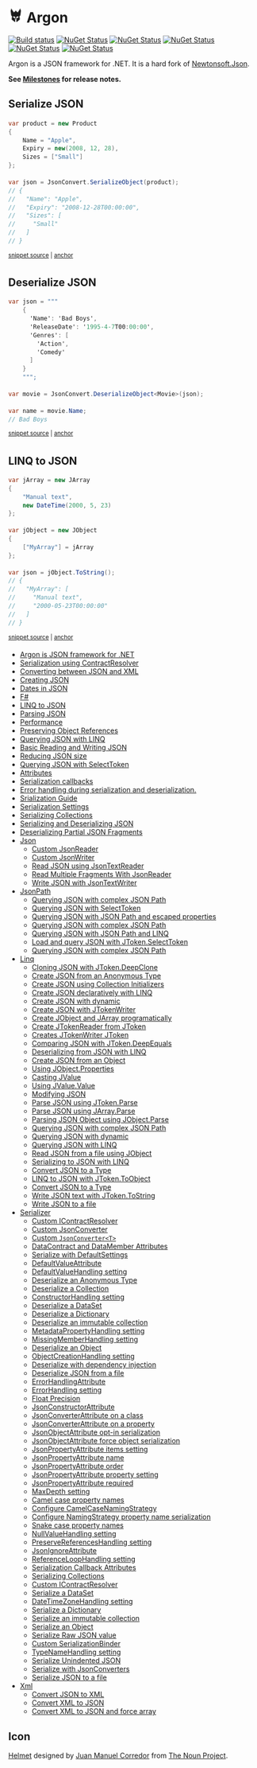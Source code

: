 # <img src='/src/icon.png' height='30px'> Argon

[![Build status](https://ci.appveyor.com/api/projects/status/t9tj73533brq9in3/branch/main?svg=true)](https://ci.appveyor.com/project/SimonCropp/Argon)
[![NuGet Status](https://img.shields.io/nuget/v/Argon.svg?label=Argon)](https://www.nuget.org/packages/Argon/)
[![NuGet Status](https://img.shields.io/nuget/v/Argon.DataSets.svg?label=Argon.DataSets)](https://www.nuget.org/packages/Argon.DataSets/)
[![NuGet Status](https://img.shields.io/nuget/v/Argon.Xml.svg?label=Argon.Xml)](https://www.nuget.org/packages/Argon.Xml/)
[![NuGet Status](https://img.shields.io/nuget/v/Argon.JsonPath.svg?label=Argon.JsonPath)](https://www.nuget.org/packages/Argon.JsonPath/)
[![NuGet Status](https://img.shields.io/nuget/v/Argon.FSharp.svg?label=Argon.FSharp)](https://www.nuget.org/packages/Argon.FSharp/)

Argon is a JSON framework for .NET. It is a hard fork of [Newtonsoft.Json](https://github.com/JamesNK/Newtonsoft.Json).

**See [Milestones](../../milestones?state=closed) for release notes.**


## Serialize JSON

<!-- snippet: SerializeJson -->
<a id='snippet-serializejson'></a>
```cs
var product = new Product
{
    Name = "Apple",
    Expiry = new(2008, 12, 28),
    Sizes = ["Small"]
};

var json = JsonConvert.SerializeObject(product);
// {
//   "Name": "Apple",
//   "Expiry": "2008-12-28T00:00:00",
//   "Sizes": [
//     "Small"
//   ]
// }
```
<sup><a href='/src/ArgonTests/Documentation/Snippets.cs#L38-L56' title='Snippet source file'>snippet source</a> | <a href='#snippet-serializejson' title='Start of snippet'>anchor</a></sup>
<!-- endSnippet -->


## Deserialize JSON

<!-- snippet: DeserializeJson -->
<a id='snippet-deserializejson'></a>
```cs
var json = """
    {
      'Name': 'Bad Boys',
      'ReleaseDate': '1995-4-7T00:00:00',
      'Genres': [
        'Action',
        'Comedy'
      ]
    }
    """;

var movie = JsonConvert.DeserializeObject<Movie>(json);

var name = movie.Name;
// Bad Boys
```
<sup><a href='/src/ArgonTests/Documentation/Snippets.cs#L69-L87' title='Snippet source file'>snippet source</a> | <a href='#snippet-deserializejson' title='Start of snippet'>anchor</a></sup>
<!-- endSnippet -->


## LINQ to JSON
<!-- snippet: LinqToJson -->
<a id='snippet-linqtojson'></a>
```cs
var jArray = new JArray
{
    "Manual text",
    new DateTime(2000, 5, 23)
};

var jObject = new JObject
{
    ["MyArray"] = jArray
};

var json = jObject.ToString();
// {
//   "MyArray": [
//     "Manual text",
//     "2000-05-23T00:00:00"
//   ]
// }
```
<sup><a href='/src/ArgonTests/Documentation/Snippets.cs#L11-L32' title='Snippet source file'>snippet source</a> | <a href='#snippet-linqtojson' title='Start of snippet'>anchor</a></sup>
<!-- endSnippet -->

  * [Argon is JSON framework for .NET](/docs/readme.md)<!-- include: index. path: /docs/index.include.md -->
  * [Serialization using ContractResolver](/docs/ContractResolver.md)
  * [Converting between JSON and XML](/docs/ConvertingJSONandXML.md)
  * [Creating JSON](/docs/CreatingLINQtoJSON.md)
  * [Dates in JSON](/docs/DatesInJSON.md)
  * [F#](/docs/FSharp.md)
  * [LINQ to JSON](/docs/LINQtoJSON.md)
  * [Parsing JSON](/docs/ParsingLINQtoJSON.md)
  * [Performance](/docs/Performance.md)
  * [Preserving Object References](/docs/PreserveObjectReferences.md)
  * [Querying JSON with LINQ](/docs/QueryingLINQtoJSON.md)
  * [Basic Reading and Writing JSON](/docs/ReadingWritingJSON.md)
  * [Reducing JSON size](/docs/ReducingSerializedJSONSize.md)
  * [Querying JSON with SelectToken](/docs/SelectToken.md)
  * [Attributes](/docs/SerializationAttributes.md)
  * [Serialization callbacks](/docs/SerializationCallbacks.md)
  * [Error handling during serialization and deserialization.](/docs/SerializationErrorHandling.md)
  * [Srialization Guide](/docs/SerializationGuide.md)
  * [Serialization Settings](/docs/SerializationSettings.md)
  * [ Serializing Collections](/docs/SerializingCollections.md)
  * [Serializing and Deserializing JSON](/docs/SerializingJSON.md)
  * [Deserializing Partial JSON Fragments](/docs/SerializingJSONFragments.md)
  * [Json](/docs/Json)
    * [Custom JsonReader](/docs/Json/CustomJsonReader.md)
    * [Custom JsonWriter](/docs/Json/CustomJsonWriter.md)
    * [Read JSON using JsonTextReader](/docs/Json/ReadJsonWithJsonTextReader.md)
    * [Read Multiple Fragments With JsonReader](/docs/Json/ReadMultipleContentWithJsonReader.md)
    * [Write JSON with JsonTextWriter](/docs/Json/WriteJsonWithJsonTextWriter.md)
  * [JsonPath](/docs/JsonPath)
    * [Querying JSON with complex JSON Path](/docs/JsonPath/ErrorWhenNoMatchQuery.md)
    * [Querying JSON with SelectToken](/docs/JsonPath/QueryJsonSelectToken.md)
    * [Querying JSON with JSON Path and escaped properties](/docs/JsonPath/QueryJsonSelectTokenEscaped.md)
    * [Querying JSON with complex JSON Path](/docs/JsonPath/QueryJsonSelectTokenJsonPath.md)
    * [Querying JSON with JSON Path and LINQ](/docs/JsonPath/QueryJsonSelectTokenWithLinq.md)
    * [Load and query JSON with JToken.SelectToken](/docs/JsonPath/RegexQuery.md)
    * [Querying JSON with complex JSON Path](/docs/JsonPath/StrictEqualsQuery.md)
  * [Linq](/docs/Linq)
    * [Cloning JSON with JToken.DeepClone](/docs/Linq/Clone.md)
    * [Create JSON from an Anonymous Type](/docs/Linq/CreateJsonAnonymousObject.md)
    * [Create JSON using Collection Initializers](/docs/Linq/CreateJsonCollectionInitializer.md)
    * [Create JSON declaratively with LINQ](/docs/Linq/CreateJsonDeclaratively.md)
    * [Create JSON with dynamic](/docs/Linq/CreateJsonDynamic.md)
    * [Create JSON with JTokenWriter](/docs/Linq/CreateJsonJTokenWriter.md)
    * [Create JObject and JArray programatically](/docs/Linq/CreateJsonManually.md)
    * [Create JTokenReader from JToken](/docs/Linq/CreateReader.md)
    * [Creates JTokenWriter JToken](/docs/Linq/CreateWriter.md)
    * [Comparing JSON with JToken.DeepEquals](/docs/Linq/DeepEquals.md)
    * [Deserializing from JSON with LINQ](/docs/Linq/DeserializeWithLinq.md)
    * [Create JSON from an Object](/docs/Linq/FromObject.md)
    * [Using JObject.Properties](/docs/Linq/JObjectProperties.md)
    * [Casting JValue](/docs/Linq/JValueCast.md)
    * [Using JValue.Value](/docs/Linq/JValueValue.md)
    * [Modifying JSON](/docs/Linq/ModifyJson.md)
    * [Parse JSON using JToken.Parse](/docs/Linq/ParseJsonAny.md)
    * [Parse JSON using JArray.Parse](/docs/Linq/ParseJsonArray.md)
    * [Parsing JSON Object using JObject.Parse](/docs/Linq/ParseJsonObject.md)
    * [Querying JSON with complex JSON Path](/docs/Linq/QueryJson.md)
    * [Querying JSON with dynamic](/docs/Linq/QueryJsonDynamic.md)
    * [Querying JSON with LINQ](/docs/Linq/QueryJsonLinq.md)
    * [Read JSON from a file using JObject](/docs/Linq/ReadJson.md)
    * [Serializing to JSON with LINQ](/docs/Linq/SerializeWithLinq.md)
    * [Convert JSON to a Type](/docs/Linq/ToObjectComplex.md)
    * [LINQ to JSON with JToken.ToObject](/docs/Linq/ToObjectGeneric.md)
    * [Convert JSON to a Type](/docs/Linq/ToObjectType.md)
    * [Write JSON text with JToken.ToString](/docs/Linq/ToString.md)
    * [Write JSON to a file](/docs/Linq/WriteToJsonFile.md)
  * [Serializer](/docs/Serializer)
    * [Custom IContractResolver](/docs/Serializer/CustomContractResolver.md)
    * [Custom JsonConverter](/docs/Serializer/CustomJsonConverter.md)
    * [Custom `JsonConverter<T>`](/docs/Serializer/CustomJsonConverterGeneric.md)
    * [DataContract and DataMember Attributes](/docs/Serializer/DataContractAndDataMember.md)
    * [Serialize with DefaultSettings](/docs/Serializer/DefaultSettings.md)
    * [DefaultValueAttribute](/docs/Serializer/DefaultValueAttributeIgnore.md)
    * [DefaultValueHandling setting](/docs/Serializer/DefaultValueHandlingIgnore.md)
    * [Deserialize an Anonymous Type](/docs/Serializer/DeserializeAnonymousType.md)
    * [Deserialize a Collection](/docs/Serializer/DeserializeCollection.md)
    * [ConstructorHandling setting](/docs/Serializer/DeserializeConstructorHandling.md)
    * [Deserialize a DataSet](/docs/Serializer/DeserializeDataSet.md)
    * [Deserialize a Dictionary](/docs/Serializer/DeserializeDictionary.md)
    * [Deserialize an immutable collection](/docs/Serializer/DeserializeImmutableCollections.md)
    * [MetadataPropertyHandling setting](/docs/Serializer/DeserializeMetadataPropertyHandling.md)
    * [MissingMemberHandling setting](/docs/Serializer/DeserializeMissingMemberHandling.md)
    * [Deserialize an Object](/docs/Serializer/DeserializeObject.md)
    * [ObjectCreationHandling setting](/docs/Serializer/DeserializeObjectCreationHandling.md)
    * [Deserialize with dependency injection](/docs/Serializer/DeserializeWithDependencyInjection.md)
    * [Deserialize JSON from a file](/docs/Serializer/DeserializeWithJsonSerializerFromFile.md)
    * [ErrorHandlingAttribute](/docs/Serializer/ErrorHandlingAttribute.md)
    * [ErrorHandling setting](/docs/Serializer/ErrorHandlingEvent.md)
    * [Float Precision](/docs/Serializer/FloatPrecision.md)
    * [JsonConstructorAttribute](/docs/Serializer/JsonConstructorAttribute.md)
    * [JsonConverterAttribute on a class](/docs/Serializer/JsonConverterAttributeClass.md)
    * [JsonConverterAttribute on a property](/docs/Serializer/JsonConverterAttributeProperty.md)
    * [ JsonObjectAttribute opt-in serialization](/docs/Serializer/JsonObjectAttributeOptIn.md)
    * [JsonObjectAttribute force object serialization](/docs/Serializer/JsonObjectAttributeOverrideIEnumerable.md)
    * [JsonPropertyAttribute items setting](/docs/Serializer/JsonPropertyItemLevelSetting.md)
    * [JsonPropertyAttribute name](/docs/Serializer/JsonPropertyName.md)
    * [JsonPropertyAttribute order](/docs/Serializer/JsonPropertyOrder.md)
    * [JsonPropertyAttribute property setting](/docs/Serializer/JsonPropertyPropertyLevelSetting.md)
    * [JsonPropertyAttribute required](/docs/Serializer/JsonPropertyRequired.md)
    * [MaxDepth setting](/docs/Serializer/MaxDepth.md)
    * [Camel case property names](/docs/Serializer/NamingStrategyCamelCase.md)
    * [Configure CamelCaseNamingStrategy](/docs/Serializer/NamingStrategySkipDictionaryKeys.md)
    * [Configure NamingStrategy property name serialization](/docs/Serializer/NamingStrategySkipSpecifiedNames.md)
    * [Snake case property names](/docs/Serializer/NamingStrategySnakeCase.md)
    * [NullValueHandling setting](/docs/Serializer/NullValueHandlingIgnore.md)
    * [PreserveReferencesHandling setting](/docs/Serializer/PreserveReferencesHandlingObject.md)
    * [JsonIgnoreAttribute](/docs/Serializer/PropertyJsonIgnore.md)
    * [ReferenceLoopHandling setting](/docs/Serializer/ReferenceLoopHandlingIgnore.md)
    * [Serialization Callback Attributes](/docs/Serializer/SerializationCallbackAttributes.md)
    * [Serializing Collections](/docs/Serializer/SerializeCollection.md)
    * [Custom IContractResolver](/docs/Serializer/SerializeContractResolver.md)
    * [Serialize a DataSet](/docs/Serializer/SerializeDataSet.md)
    * [DateTimeZoneHandling setting](/docs/Serializer/SerializeDateTimeZoneHandling.md)
    * [Serialize a Dictionary](/docs/Serializer/SerializeDictionary.md)
    * [Serialize an immutable collection](/docs/Serializer/SerializeImmutableCollections.md)
    * [Serialize an Object](/docs/Serializer/SerializeObject.md)
    * [Serialize Raw JSON value](/docs/Serializer/SerializeRawJson.md)
    * [Custom SerializationBinder](/docs/Serializer/SerializeSerializationBinder.md)
    * [TypeNameHandling setting](/docs/Serializer/SerializeTypeNameHandling.md)
    * [Serialize Unindented JSON](/docs/Serializer/SerializeUnindentedJson.md)
    * [Serialize with JsonConverters](/docs/Serializer/SerializeWithJsonConverters.md)
    * [Serialize JSON to a file](/docs/Serializer/SerializeWithJsonSerializerToFile.md)
  * [Xml](/docs/Xml)
    * [Convert JSON to XML](/docs/Xml/ConvertJsonToXml.md)
    * [Convert XML to JSON](/docs/Xml/ConvertXmlToJson.md)
    * [Convert XML to JSON and force array](/docs/Xml/ConvertXmlToJsonForceArray.md)<!-- endInclude -->

## Icon

[Helmet](https://thenounproject.com/term/helmet/1681772/) designed by [Juan Manuel Corredor](https://thenounproject.com/juan_corredor/) from [The Noun Project](https://thenounproject.com).
